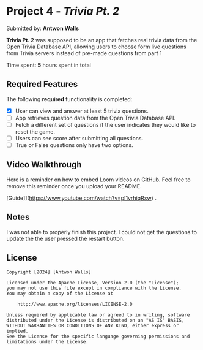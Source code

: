 # Project 4 - *Trivia Pt. 2*

Submitted by: **Antwon Walls**

**Trivia Pt. 2** was supposed to be an app that fetches real trivia data from the Open Trivia Database API, allowing users to choose form live questions from Trivia servers instead of pre-made questions from part 1 

Time spent: **5** hours spent in total

## Required Features

The following **required** functionality is completed:

- [x] User can view and answer at least 5 trivia questions.
- [ ] App retrieves question data from the Open Trivia Database API.
- [ ] Fetch a different set of questions if the user indicates they would like to reset the game.
- [ ] Users can see score after submitting all questions.
- [ ] True or False questions only have two options.

## Video Walkthrough

Here is a reminder on how to embed Loom videos on GitHub. Feel free to remove this reminder once you upload your README. 

[Guide]](https://www.youtube.com/watch?v=pI1vrhiqRxw) .

## Notes

I was not able to properly finish this project. I could not get the questions to update the the user pressed the restart button. 

## License

    Copyright [2024] [Antwon Walls]

    Licensed under the Apache License, Version 2.0 (the "License");
    you may not use this file except in compliance with the License.
    You may obtain a copy of the License at

        http://www.apache.org/licenses/LICENSE-2.0

    Unless required by applicable law or agreed to in writing, software
    distributed under the License is distributed on an "AS IS" BASIS,
    WITHOUT WARRANTIES OR CONDITIONS OF ANY KIND, either express or implied.
    See the License for the specific language governing permissions and
    limitations under the License.
